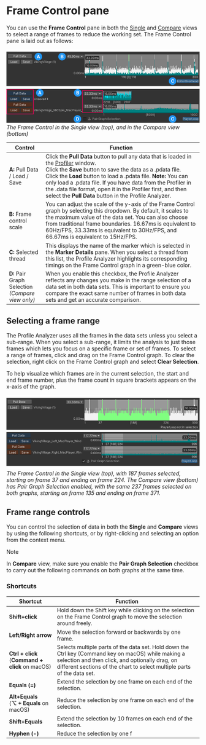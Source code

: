 # Frame Control pane

You can use the **Frame Control** pane in both the [Single](single-view.md) and [Compare](compare-view.md) views  to select a range of frames to reduce the working set. The Frame Control pane is laid out as follows:

![Frame Control pane](images/profile-analyzer-frame-control-pane.png)<br/>*The Frame Control in the Single view (top), and in the Compare view (bottom)*

|**Control**|**Function**|
|---|---|
|**A:** Pull Data / Load / Save| Click the **Pull Data** button to pull any data that is loaded in the [Profiler](https://docs.unity3d.com/Manual/Profiler.html) window.<br/>Click the **Save** button to save the data as a .pdata file.<br/>Click the **Load** button to load a .pdata file. **Note:** You can only load a .pdata file. If you have data from the Profiler in the .data file format, open it in the Profiler first, and then select the **Pull Data** button in the Profile Analyzer.|
|**B:** Frame control scale| You can adjust the scale of the y-axis of the Frame Control graph by selecting this dropdown. By default, it scales to the maximum value of the data set. You can also choose from traditional frame boundaries. 16.67ms is equivalent to 60Hz/FPS, 33.33ms is equivalent to 30Hz/FPS, and  66.67ms is equivalent to 15Hz/FPS.|
|**C:** Selected thread| This displays the name of the marker which is selected in the **Marker Details** pane. When you select a thread from this list, the Profile Analyzer highlights its corresponding timings on the Frame Control graph in a green-blue color.|
|**D:** Pair Graph Selection<br/>*(Compare view only)*| When you enable this checkbox, the Profile Analyzer reflects any changes you make in the range selection of a data set in both data sets. This is important to ensure you compare the exact same number of frames in both data sets and get an accurate comparison. |

## Selecting a frame range

The Profile Analyzer uses all the frames in the data sets unless you select a sub-range. When you select a sub-range, it limits the analysis to just those frames which lets you focus on a specific frame or set of frames. To select a range of frames, click and drag on the Frame Control graph. To clear the selection, right click on the Frame Control graph and select **Clear Selection**.

To help visualize which frames are in the current selection, the start and end frame number, plus the frame count in square brackets appears on the x-axis of the graph.

![Frame Control pane with selected item](images/profile-analyzer-frame-control-selection.png)<br/>*The Frame Control in the Single view (top), with 187 frames selected, starting on frame 37 and ending on frame 224. The  Compare view (bottom) has Pair Graph Selection enabled, with the same 237 frames selected on both graphs, starting on frame 135 and ending on frame 371.*

## Frame range controls

You can control the selection of data in both the **Single** and **Compare** views by using the following shortcuts, or by right-clicking and selecting an option from the context menu.

>[!NOTE]
>In **Compare** view, make sure you enable the **Pair Graph Selection** checkbox to carry out the following commands on both graphs at the same time.

### Shortcuts

|**Shortcut**|**Function**|
|---|---|
|**Shift+click**|Hold down the Shift key while clicking on the selection on the Frame Control graph to move the selection around freely.|
|**Left/Right arrow**|Move the selection forward or backwards by one frame.|
|**Ctrl + click**<br/>(**Command + click** on macOS)| Selects multiple parts of the data set. Hold down the Ctrl key (Command key on macOS) while making a selection and then click, and optionally drag, on different sections of the chart to select multiple parts of the data set.|
|**Equals (=)**| Extend the selection by one frame on each end of the selection.|
|**Alt+Equals**<br/>(**&#8997; + Equals** on macOS)|Reduce the selection by one frame on each end of the selection.|
|**Shift+Equals**| Extend the selection by 10 frames on each end of the selection.|
|**Hyphen (-)**|Reduce the selection by one f                                                                                                                                                                                                                                                                                                                                                                                                                                                                                                                                                                                                                                                                                                                                                                                                                                                                                                                                                                                                                                                                                                                                                                                                                                                                                                                                                                                                                                                                                                                                                                                                                                                                                                                                                                                                                                                                                                                                                                                                                                                                                                                                                                                                                                                                                                                                                                                                                                                                                                                                                                                                                                                                                                                                                                                                                                                                                                                                                                                                                                                                                                                                                                                                                                                                                                                                                                                                                                                                                                                                  